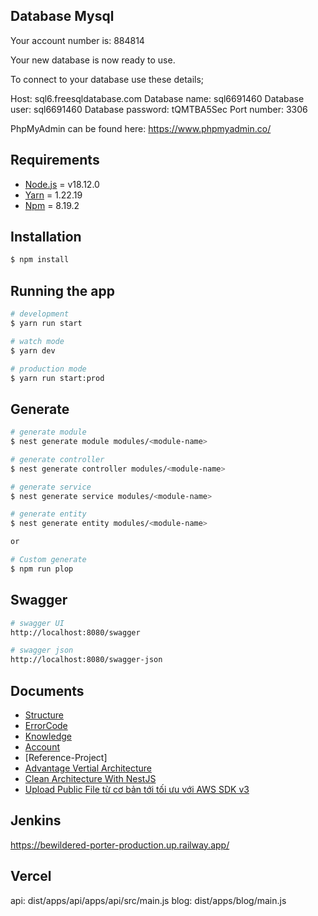## Database Mysql

Your account number is: 884814

Your new database is now ready to use.

To connect to your database use these details;

Host: sql6.freesqldatabase.com
Database name: sql6691460
Database user: sql6691460
Database password: tQMTBA5Sec
Port number: 3306

PhpMyAdmin can be found here: https://www.phpmyadmin.co/

## Requirements

- [Node.js](https://nodejs.org/en/) = v18.12.0
- [Yarn](https://yarnpkg.com/en/) = 1.22.19
- [Npm](https://www.npmjs.com/) = 8.19.2

## Installation

```bash
$ npm install
```

## Running the app

```bash
# development
$ yarn run start

# watch mode
$ yarn dev

# production mode
$ yarn run start:prod
```

## Generate

```bash
# generate module
$ nest generate module modules/<module-name>

# generate controller
$ nest generate controller modules/<module-name>

# generate service
$ nest generate service modules/<module-name>

# generate entity
$ nest generate entity modules/<module-name>

or

# Custom generate
$ npm run plop
```

## Swagger

```bash
# swagger UI
http://localhost:8080/swagger

# swagger json
http://localhost:8080/swagger-json
```

## Documents

- [Structure](https://medium.com/the-crowdlinker-chronicle/best-way-to-structure-your-directory-code-nestjs-a06c7a641401)
- [ErrorCode](docs/error-code.js)
- [Knowledge](docs/base-concept-of-nest.md)
- [Account](docs/account.md)
- [Reference-Project]
- [Advantage Vertial Architecture](https://github.dev/meysamhadeli/booking-microservices-nestjs)
- [Clean Architecture With NestJS](https://github.dev/royib/clean-architecture-nestJS)
- [Upload Public File từ cơ bản tới tối ưu với AWS SDK v3](https://viblo.asia/p/setup-boilerplate-cho-du-an-nestjs-phan-11-upload-public-file-tu-co-ban-toi-toi-uu-voi-aws-sdk-v3-va-ataws-sdklib-storage-aNj4vx3OL6r#_cai-dat-package--10)

## Jenkins

https://bewildered-porter-production.up.railway.app/

## Vercel

api: dist/apps/api/apps/api/src/main.js
blog: dist/apps/blog/main.js
